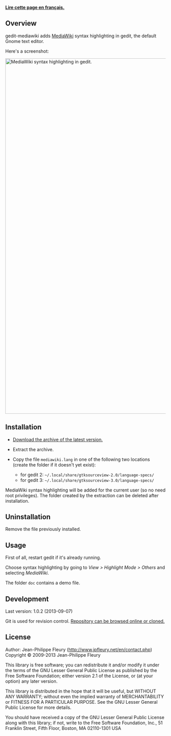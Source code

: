 <p lang="fr"><strong><a hreflang="fr" href="http://www.jpfleury.net/logiciels/gedit-mediawiki.php">Lire cette page en français.</a></strong></p>

## Overview

gedit-mediawiki adds [MediaWiki](http://meta.wikimedia.org/wiki/Help:Editing) syntax highlighting in gedit, the default Gnome text editor.

Here's a screenshot:

<img src="https://gitorious.org/projets-divers/gedit-mediawiki/raw/master:doc/exemple1.png" width="685" height="1112" alt="MediaWiki syntax highlighting in gedit." />

## Installation

- [Download the archive of the latest version.](https://gitorious.org/projets-divers/gedit-mediawiki/archive/master.zip)

- Extract the archive.

- Copy the file `mediawiki.lang` in one of the following two locations (create the folder if it doesn't yet exist):

	- for gedit 2: `~/.local/share/gtksourceview-2.0/language-specs/`
	- for gedit 3: `~/.local/share/gtksourceview-3.0/language-specs/`

MediaWiki syntax highlighting will be added for the current user (so no need root privileges). The folder created by the extraction can be deleted after installation.

## Uninstallation

Remove the file previously installed.

## Usage

First of all, restart gedit if it's already running.

Choose syntax highlighting by going to *View > Highlight Mode > Others* and selecting *MediaWiki*.

The folder `doc` contains a demo file.

## Development

Last version: 1.0.2 (2013-09-07)

Git is used for revision control. [Repository can be browsed online or cloned.](https://gitorious.org/projets-divers/gedit-mediawiki)

## License

Author: Jean-Philippe Fleury (<http://www.jpfleury.net/en/contact.php>)  
Copyright © 2009-2013 Jean-Philippe Fleury

This library is free software; you can redistribute it and/or
modify it under the terms of the GNU Lesser General Public
License as published by the Free Software Foundation; either
version 2.1 of the License, or (at your option) any later version.

This library is distributed in the hope that it will be useful,
but WITHOUT ANY WARRANTY; without even the implied warranty of
MERCHANTABILITY or FITNESS FOR A PARTICULAR PURPOSE.  See the GNU
Lesser General Public License for more details.

You should have received a copy of the GNU Lesser General Public
License along with this library; if not, write to the Free Software
Foundation, Inc., 51 Franklin Street, Fifth Floor, Boston, MA  02110-1301  USA

